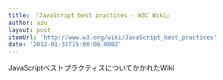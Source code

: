 ```yaml
---
title: 『JavaScript best practices - W3C Wiki』
author: azu
layout: post
itemUrl: 'http://www.w3.org/wiki/JavaScript_best_practices'
date: '2012-01-31T15:00:00.000Z'
---
```

JavaScriptベストプラクティスについてかかれたWiki
